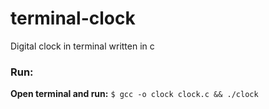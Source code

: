 # terminal-clock
Digital clock in terminal written in c

### Run:
**Open terminal and run:**
`$ gcc -o clock clock.c && ./clock`

